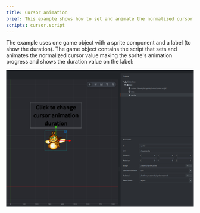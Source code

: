 ```yaml
---
title: Cursor animation
brief: This example shows how to set and animate the normalized cursor value.
scripts: cursor.script
---
```


The example uses one game object with a sprite component and a label (to show the duration). The game object contains the script that sets and animates the normalized cursor value making the sprite's animation progress and shows the duration value on the label:

![cursor](cursor.png)